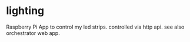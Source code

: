 # lighting

Raspberry Pi App to control my led strips. controlled via http api.
see also orchestrator web app.
